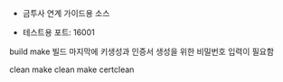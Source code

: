 - 금투사 연계 가이드용 소스

* 테스트용 포트: 16001

build
make
빌드 마지막에 키생성과 인증서 생성을 위한 비밀번호 입력이 필요함

clean
make clean
make certclean
